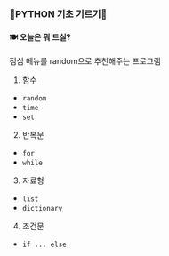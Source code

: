 ### 🦁PYTHON 기초 기르기🦁

#### 🍽 오늘은 뭐 드실?
점심 메뉴를 random으로 추천해주는 프로그램
1. 함수
- `random`
- `time`
- `set`

2. 반복문
- `for`
- `while`

3. 자료형
- `list`
- `dictionary`

4. 조건문
- `if ... else`